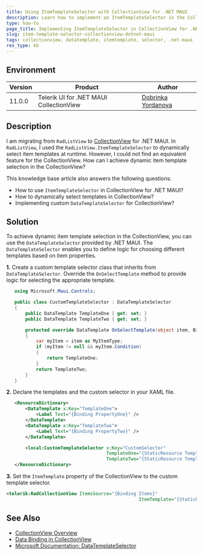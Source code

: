 ```yaml
---
title: Using ItemTemplateSelector with CollectionView for .NET MAUI
description: Learn how to implement an ItemTemplateSelector in the CollectionView for .NET MAUI to customize item appearance at runtime.
type: how-to
page_title: Implementing ItemTemplateSelector in CollectionView for .NET MAUI
slug: item-template-selector-collectionview-dotnet-maui
tags: collectionview, datatemplate, itemtemplate, selector, .net-maui
res_type: kb
---
```


## Environment

| Version | Product | Author | 
| --- | --- | ---- | 
| 11.0.0 | Telerik UI for .NET MAUI CollectionView | [Dobrinka Yordanova](https://www.telerik.com/blogs/author/dobrinka-yordanova) | 

## Description

I am migrating from `RadListView` to [CollectionView](https://docs.telerik.com/devtools/maui/controls/collectionview/overview) for .NET MAUI. In `RadListView`, I used the `RadListView.ItemTemplateSelector` to dynamically select item templates at runtime. However, I could not find an equivalent feature for the CollectionView. How can I achieve dynamic item template selection in the CollectionView?

This knowledge base article also answers the following questions:
- How to use `ItemTemplateSelector` in CollectionView for .NET MAUI?
- How to dynamically select templates in CollectionView?
- Implementing custom `DataTemplateSelector` for CollectionView?

## Solution

To achieve dynamic item template selection in the CollectionView, you can use the `DataTemplateSelector` provided by .NET MAUI. The `DataTemplateSelector` enables you to define logic for choosing different templates based on item properties.

**1.** Create a custom template selector class that inherits from `DataTemplateSelector`. Override the `OnSelectTemplate` method to provide logic for selecting the appropriate template.

```csharp
   using Microsoft.Maui.Controls;

   public class CustomTemplateSelector : DataTemplateSelector
   {
       public DataTemplate TemplateOne { get; set; }
       public DataTemplate TemplateTwo { get; set; }

       protected override DataTemplate OnSelectTemplate(object item, BindableObject container)
       {
           var myItem = item as MyItemType;
           if (myItem != null && myItem.Condition)
           {
               return TemplateOne;
           }
           return TemplateTwo;
       }
   }
```

**2.** Declare the templates and the custom selector in your XAML file.

```xml
   <ResourceDictionary>
       <DataTemplate x:Key="TemplateOne">
           <Label Text="{Binding PropertyOne}" />
       </DataTemplate>
       <DataTemplate x:Key="TemplateTwo">
           <Label Text="{Binding PropertyTwo}" />
       </DataTemplate>

       <local:CustomTemplateSelector x:Key="CustomSelector" 
                                     TemplateOne="{StaticResource TemplateOne}" 
                                     TemplateTwo="{StaticResource TemplateTwo}" />
   </ResourceDictionary>
```

**3.** Set the `ItemTemplate` property of the CollectionView to the custom template selector.

```xml
<telerik:RadCollectionView ItemsSource="{Binding Items}" 
                                                 ItemTemplate="{StaticResource CustomSelector}" />
```

## See Also

- [CollectionView Overview](https://docs.telerik.com/devtools/maui/controls/collectionview/overview)
- [Data Binding in CollectionView](https://docs.telerik.com/devtools/maui/controls/collectionview/data-binding#item-appearance-at-runtime)
- [Microsoft Documentation: DataTemplateSelector](https://learn.microsoft.com/en-us/dotnet/maui/fundamentals/datatemplate?view=net-maui-9.0#create-a-datatemplateselector)

